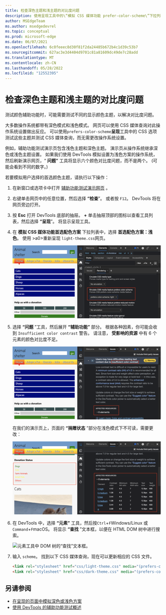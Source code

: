 ```yaml
---
title: 检查深色主题和浅主题的对比度问题
description: 使用呈现工具中的\“模拟 CSS 媒体功能 prefer-color-scheme\”下拉列表检查深色主题和浅色主题 (深色模式和浅色模式) 对比度问题。
author: MSEdgeTeam
ms.author: msedgedevrel
ms.topic: conceptual
ms.prod: microsoft-edge
ms.date: 06/07/2021
ms.openlocfilehash: 6c0feeec8d30f81f2da24485b672b4c1d39c53b7
ms.sourcegitcommit: 627ac3e3d4404d9701c81a81609dc49de7c28add
ms.translationtype: MT
ms.contentlocale: zh-CN
ms.lasthandoff: 05/28/2022
ms.locfileid: "12552395"
---
```

# <a name="check-for-contrast-issues-with-dark-theme-and-light-theme"></a>检查深色主题和浅主题的对比度问题

<!-- Rendering tool: Emulate CSS media feature prefers-color-scheme -->

测试颜色辅助功能时，可能需要测试不同的显示颜色主题，以解决对比度问题。

大多数操作系统都带有深色模式和浅色模式。  网页可以使用 CSS 媒体查询对此操作系统设置做出反应。  可以使用`prefers-color-scheme`**呈现**工具中的 CSS 选项测试这些主题并测试 CSS 媒体查询，而无需更改操作系统设置。

例如，辅助功能测试演示页包含浅色主题和深色主题。  演示页从操作系统继承深色或浅色主题设置。  如果我们使用 DevTools 模拟设置为浅色方案的操作系统，然后刷新演示网页，“ **问题”** 工具将显示六个颜色对比度问题，而不是两个。   (可能会看到不同的数字。) 

若要模拟用户选择的首选颜色主题，请执行以下操作：

1. 在新窗口或选项卡中打开 [辅助功能测试演示网页](https://microsoftedge.github.io/Demos/devtools-a11y-testing/) 。

1. 右键单击网页中的任意位置，然后选择 **“检查**”。  或者按 `F12`。  DevTools 将在网页旁边打开。

1. 按 **Esc** 打开 DevTools 底部的抽屉。  **+** 单击抽屉顶部的图标以查看工具列表，然后选择 **“呈现**”。  将显示呈现工具。

1. 在 **模拟 CSS 媒体功能首选配色方案** 下拉列表中，选择 **首选配色方案：浅色**。  使用 >a0>重新呈现 `light-theme.css`网页。

   ![使用呈现工具模拟光模式并触发文档的另一主题。](../media/a11y-testing-simulating-light-mode.msft.png)

1. 选择 **“问题** ”工具，然后展开 **“辅助功能”** 部分。  根据各种因素，你可能会收到 `Insufficient color contrast` 警告。 请注意， **受影响的资源** 中有 6 个元素的颜色对比度不足。

   ![由于对浅色主题的更改，检测到新的对比度问题。](../media/a11y-testing-new-contrast-issues-in-light-mode.msft.png)

    在我们的演示页上，页面的 **“捐赠状态** ”部分在浅色模式下不可读，需要更改：

   ![“捐赠状态”部分在浅色模式下存在对比度问题。](../media/a11y-testing-donation-state-light-contrast.msft.png)

1. 在 DevTools 中，选择 **“元素”** 工具，然后按`Ctrl`+`F`Windows/Linux 或`Command`+`F`macOS。  将显示 **“查找** ”文本框，以便在 HTML DOM 树中进行搜索。

   ![元素工具中 DOM 树的“查找”文本框。](../media/find-in-dom-tree.png)

1. 输入 `scheme`。  找到以下 CSS 媒体查询，现在可以更新相应的 CSS 文件。

    ```html
    <link rel="stylesheet" href="css/light-theme.css" media="(prefers-color-scheme: light), (prefers-color-scheme: no-preference)">
    <link rel="stylesheet" href="css/dark-theme.css" media="(prefers-color-scheme: dark)">
    ```


<!-- ====================================================================== -->
## <a name="see-also"></a>另请参阅

*  [在呈现的页面中模拟深色或浅色方案](preferred-color-scheme-simulation.md)
*  [使用 DevTools 的辅助功能测试概述](accessibility-testing-in-devtools.md)
